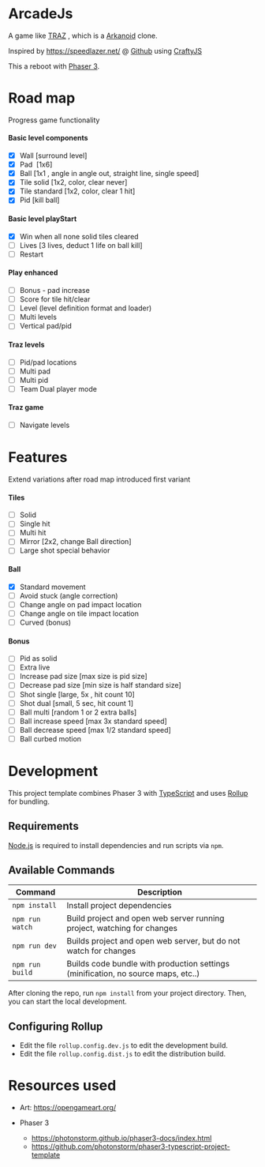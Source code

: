 # ArcadeJs

A game like [TRAZ](https://en.wikipedia.org/wiki/TRAZ) , which is a [Arkanoid](https://nl.wikipedia.org/wiki/Arkanoid) clone.

Inspired by https://speedlazer.net/ @ [Github](https://github.com/speedlazer) using [CraftyJS](http://craftyjs.com/) 

This a reboot with [Phaser 3](https://phaser.io/).

# Road map

Progress game functionality

#### Basic level components
* [x] Wall [surround level]
* [x] Pad  [1x6]
* [x] Ball  [1x1 , angle in angle out, straight line, single speed]
* [x] Tile solid [1x2, color, clear never]
* [x] Tile standard [1x2, color, clear 1 hit]
* [x] Pid [kill ball]

#### Basic level playStart
* [x] Win when all none solid tiles cleared 
* [ ] Lives [3 lives, deduct 1 life on ball kill]
* [ ] Restart

#### Play enhanced
* [ ] Bonus - pad increase
* [ ] Score for tile hit/clear
* [ ] Level (level definition format and loader)
* [ ] Multi levels
* [ ] Vertical pad/pid

#### Traz levels
* [ ] Pid/pad locations 
* [ ] Multi pad
* [ ] Multi pid
* [ ] Team Dual player mode

#### Traz game
* [ ] Navigate levels 

  

# Features

Extend variations after road map introduced first variant

#### Tiles
* [ ] Solid
* [ ] Single hit
* [ ] Multi hit
* [ ] Mirror [2x2, change Ball direction]
* [ ] Large shot special behavior

#### Ball
* [x] Standard movement
* [ ] Avoid stuck (angle correction)
* [ ] Change angle on pad impact location
* [ ] Change angle on tile impact location
* [ ] Curved (bonus)

#### Bonus
* [ ] Pid as solid
* [ ] Extra live
* [ ] Increase pad size [max size is pid size]
* [ ] Decrease pad size [min size is half standard size]
* [ ] Shot single [large, 5x , hit count 10]
* [ ] Shot dual [small, 5 sec, hit count 1]
* [ ] Ball multi [random 1 or 2  extra balls]
* [ ] Ball increase speed [max 3x standard speed]
* [ ] Ball decrease speed [max 1/2 standard speed]
* [ ] Ball curbed motion

# Development

This project template combines Phaser 3 with [TypeScript](https://www.typescriptlang.org/) and uses [Rollup](https://rollupjs.org) for bundling.

## Requirements

[Node.js](https://nodejs.org) is required to install dependencies and run scripts via `npm`.

## Available Commands

| Command         | Description                                                  |
| --------------- | ------------------------------------------------------------ |
| `npm install`   | Install project dependencies                                 |
| `npm run watch` | Build project and open web server running project, watching for changes |
| `npm run dev`   | Builds project and open web server, but do not watch for changes |
| `npm run build` | Builds code bundle with production settings (minification, no source maps, etc..) |

After cloning the repo, run `npm install` from your project directory. Then, you can start the local development.

## Configuring Rollup

* Edit the file `rollup.config.dev.js` to edit the development build.
* Edit the file `rollup.config.dist.js` to edit the distribution build.

# Resources used

* Art: https://opengameart.org/

* Phaser 3

  * https://photonstorm.github.io/phaser3-docs/index.html
  * https://github.com/photonstorm/phaser3-typescript-project-template
  
  
